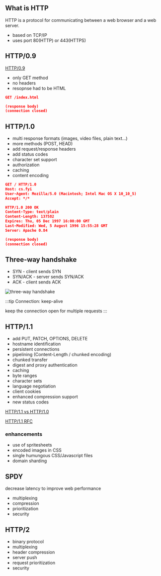 ## What is HTTP

HTTP is a protocol for communicating between a web browser and a web server.

- based on TCP/IP
- uses port 80(HTTP) or 443(HTTPS)

## HTTP/0.9

[HTTP/0.9](https://www.w3.org/Protocols/HTTP/AsImplemented.html)

- only GET method
- no headers
- resopnse had to be HTML

```json title="request"
GET /index.html
```

```json title="response"
(response body)
(connection closed)
```

## HTTP/1.0

- multi response formats (images, video files, plain text...)
- more methods (POST, HEAD)
- add request/response headers
- add status codes
- character set support
- authorization
- caching
- content encoding

```json title="request"
GET / HTTP/1.0
Host: cs.fyi
User-Agent: Mozilla/5.0 (Macintosh; Intel Mac OS X 10_10_5)
Accept: */*
```

```json title="response"
HTTP/1.0 200 OK
Content-Type: text/plain
Content-Length: 137582
Expires: Thu, 05 Dec 1997 16:00:00 GMT
Last-Modified: Wed, 5 August 1996 15:55:28 GMT
Server: Apache 0.84

(response body)
(connection closed)
```

## Three-way handshake

- SYN - client sends SYN
- SYN/ACK - server sends SYN/ACK
- ACK - client sends ACK

![three-way handshake](https://blog-1252173264.cos.ap-shanghai.myqcloud.com/image.png)

:::tip
Connection: keep-alive

keep the connection open for multiple requests
:::

## HTTP/1.1

- add PUT, PATCH, OPTIONS, DELETE
- hostname identification
- persistent connections
- pipelining (Content-Length / chunked encoding)
- chunked transfer
- digest and proxy authentication
- caching
- byte ranges
- character sets
- language negotiation
- client cookies
- enhanced compression support
- new status codes

[HTTP/1.1 vs HTTP/1.0](https://www.ra.ethz.ch/cdstore/www8/data/2136/pdf/pd1.pdf)

[HTTP/1.1 RFC](https://datatracker.ietf.org/doc/html/rfc2616)

### enhancements

- use of spritesheets
- encoded images in CSS
- single humungous CSS/Javascript files
- domain sharding

## SPDY

decrease latency to improve web performance

- multiplexing
- compression
- prioritization
- security

## HTTP/2

- binary protocol
- multiplexing
- header compression
- server push
- request prioritization
- security
